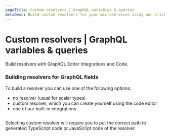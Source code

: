 ```yaml
---
pageTitle: Custom resolvers | GraphQL variables & queries
metaDesc: Build custom resolvers for your microservices using our click-out tool or code them yourself. Match them with the GraphQL variables and queries in your schema.
---
```


# Custom resolvers | GraphQL variables & queries

Build resolvers with GraphQL Editor Integrations and Code.&#x20;



### Building resolvers for GraphQL fields

To build a resolver you can use one of the following options:

* no resolver (usual for scalar types)
* custom resolver, which you can create yourself using the code editor
* one of our built-in integrations

<figure><img src="../../.gitbook/assets/resolvers prod.gif" alt=""><figcaption></figcaption></figure>

Selecting custom resolver will require you to put the correct path to generated TypeScript code or JavaScript code of the resolver.
